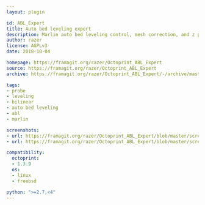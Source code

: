 ```yaml
---
layout: plugin

id: ABL_Expert
title: Auto bed leveling expert
description: Marlin auto bed leveling control, mesh correction, and z probe handling
author: razer
license: AGPLv3
date: 2018-10-04

homepage: https://framagit.org/razer/Octoprint_ABL_Expert
source: https://framagit.org/razer/Octoprint_ABL_Expert
archive: https://framagit.org/razer/Octoprint_ABL_Expert/-/archive/master/Octoprint_ABL_Expert-master.zip

tags:
- probe
- leveling
- bilinear
- auto bed leveling
- abl
- marlin

screenshots:
- url: https://framagit.org/razer/Octoprint_ABL_Expert/blob/master/screenshots/2.png
- url: https://framagit.org/razer/Octoprint_ABL_Expert/blob/master/screenshots/1.png

compatibility:
  octoprint:
  - 1.3.9
  os:
  - linux
  - freebsd

python: ">=2.7,<4"
---
```

